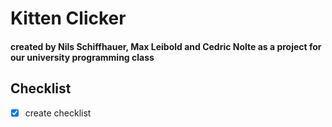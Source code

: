 # Kitten Clicker

#### created by Nils Schiffhauer, Max Leibold and Cedric Nolte as a project for our university programming class


## Checklist
- [x] create checklist

